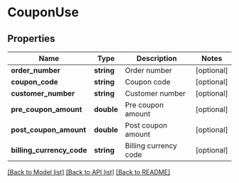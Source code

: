 # CouponUse

## Properties
Name | Type | Description | Notes
------------ | ------------- | ------------- | -------------
**order_number** | **string** | Order number | [optional] 
**coupon_code** | **string** | Coupon code | [optional] 
**customer_number** | **string** | Customer number | [optional] 
**pre_coupon_amount** | **double** | Pre coupon amount | [optional] 
**post_coupon_amount** | **double** | Post coupon amount | [optional] 
**billing_currency_code** | **string** | Billing currency code | [optional] 

[[Back to Model list]](../README.md#documentation-for-models) [[Back to API list]](../README.md#documentation-for-api-endpoints) [[Back to README]](../README.md)


